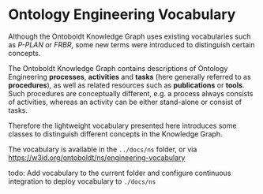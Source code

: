 # Ontology Engineering Vocabulary

Although the Ontoboldt Knowledge Graph uses existing vocabularies such as *P-PLAN* or *FRBR*,
some new terms were introduced to distinguish certain concepts.

The Ontoboldt Knowledge Graph contains descriptions of 
Ontology Engineering **processes**, **activities** and **tasks** (here generally referred to as **procedures**),
as well as related resources such as **publications** or **tools**.
Such procedures are conceptually different, 
e.g. a process always consists of activities, 
whereas an activity can be either stand-alone or consist of tasks.

Therefore the lightweight vocabulary presented here introduces
some classes to distinguish different concepts
in the Knowledge Graph.

The vocabulary is available in the `../docs/ns` folder, or via https://w3id.org/ontoboldt/ns/engineering-vocabulary

todo: Add vocabulary to the current folder and configure continuous integration to deploy vocabulary to `./docs/ns`
